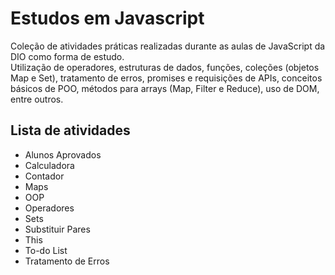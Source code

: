# **Estudos em Javascript**
Coleção de atividades práticas realizadas durante as aulas de JavaScript da DIO como forma de estudo.
\
Utilização de operadores, estruturas de dados, funções, coleções (objetos Map e Set), tratamento de erros, promises e requisições de APIs, conceitos básicos de POO, métodos para arrays (Map, Filter e Reduce), uso de DOM, entre outros. 

## **Lista de atividades**
* Alunos Aprovados
* Calculadora
* Contador
* Maps
* OOP
* Operadores
* Sets
* Substituir Pares
* This
* To-do List
* Tratamento de Erros

